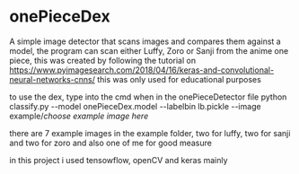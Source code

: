 # onePieceDex
A simple image detector that scans images and compares them against a model, the program can scan either Luffy, Zoro or Sanji from the anime one piece, this was created by following the tutorial on https://www.pyimagesearch.com/2018/04/16/keras-and-convolutional-neural-networks-cnns/ this was only used for educational purposes

to use the dex, type into the cmd when in the onePieceDetector file python classify.py --model onePieceDex.model --labelbin lb.pickle --image example/*choose example image here*

there are 7 example images in the example folder, two for luffy, two for sanji and two for zoro and also one of me for good measure

in this project i used tensowflow, openCV and keras mainly
